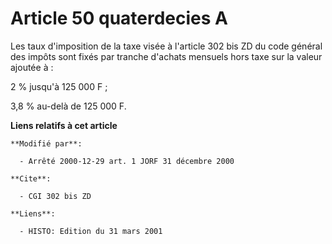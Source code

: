 # Article 50 quaterdecies A

Les taux d'imposition de la taxe visée à l'article 302 bis ZD du code général des impôts sont fixés par tranche d'achats
mensuels hors taxe sur la valeur ajoutée à :

2 % jusqu'à 125 000 F ;

3,8 % au-delà de 125 000 F.

**Liens relatifs à cet article**

	**Modifié par**:

	  - Arrêté 2000-12-29 art. 1 JORF 31 décembre 2000

	**Cite**:

	  - CGI 302 bis ZD

	**Liens**:

	  - HISTO: Edition du 31 mars 2001
